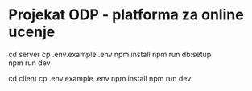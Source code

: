 # Projekat ODP - platforma za online ucenje 

cd server
cp .env.example .env
npm install
npm run db:setup   
npm run dev        

cd client
cp .env.example .env
npm install
npm run dev        

